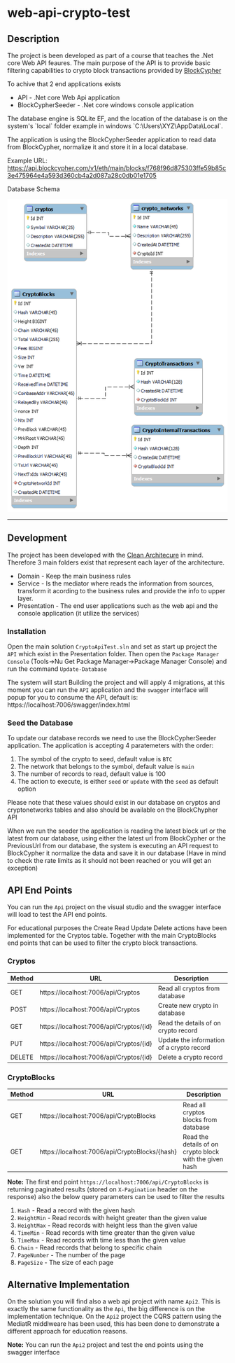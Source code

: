 # web-api-crypto-test
## Description
<p>
The project is been developed as part of a course that teaches the .Net core Web API feaures.
The main purpose of the API is to provide basic filtering capabilities to crypto block transactions 
provided by <a href="https://www.blockcypher.com">BlockCypher</a>
</p>
<p>
To achive that 2 end applications exists
<ul>
<li>API - .Net core Web Api application</li>
<li>BlockCypherSeeder - .Net core windows console application</li>
</ul>
</p>
The database engine is SQLite EF, and the location of the database is on the system's `local` folder
example in windows `C:\Users\XYZ\AppData\Local`.

The application is using the BlockCypherSeeder application to read data from BlockCypher, normalize it and store it in a local database.

Example URL: https://api.blockcypher.com/v1/eth/main/blocks/f768f96d875303ffe59b85c3e475964e4a593d360cb4a2d087a28c0db01e1705

Database Schema

<img src="https://github.com/ditoskas/web-api-crypto-test/blob/e7110a1761d1616f8bf48bff6f709df56c580f14/crypto-web-schema.png" />

---
## Development
The project has been developed with the <a href="https://www.freecodecamp.org/news/a-quick-introduction-to-clean-architecture-990c014448d2/">Clean Architecure</a> in mind.
Therefore 3 main folders exist that represent each layer of the architecture.
* Domain - Keep the main business rules
* Service - Is the mediator where reads the information from sources, transform it acording to the business rules and provide the info to upper layer.
* Presentation - The end user applications such as the web api and the console application (it utilize the services)

### Installation
Open the main solution `CryptoApiTest.sln` and set as start up project the `API` which exist in the Presentation folder.
Then open the `Package Manager Console` (Tools->Nu Get Package Manager->Package Manager Console) and run the command `Update-Database`

The system will start Building the project and will apply 4 migrations, at this moment you can run the `API` application and the `swagger` 
interface will popup for you to consume the API, default is: https://localhost:7006/swagger/index.html

### Seed the Database
To update our database records we need to use the BlockCypherSeeder application. The application is accepting 4 paratemeters with the order:
1. The symbol of the crypto to seed, default value is `BTC`
2. The network that belongs to the symbol, default value is `main`
3. The number of records to read, default value is 100
4. The action to execute, is either `seed` or `update` with the `seed` as default option

Please note that these values should exist in our database on cryptos and cryptonetworks tables and also should be available on the BlockChypher API

When we run the seeder the application is reading the latest block url or the latest from our database, using either the 
latest url from BlockCypher or the PreviousUrl from our database, the system is executing an API request to BlockCypher
it normalize the data and save it in our database (Have in mind to check the rate limits as it should not been reached or you will get an exception)

## API End Points
You can run the `Api` project on the visual studio and the swagger interface will load to test the API end points.

For educational purposes the Create Read Update Delete actions have been implemented for the Cryptos table.
Together with the main CryptoBlocks end points that can be used to filter the crypto block transactions.

### Cryptos
| Method        | URL                                     | Description                               |
|---------------|-----------------------------------------|-------------------------------------------|
| GET           | https://localhost:7006/api/Cryptos      | Read all cryptos from database            |
| POST          | https://localhost:7006/api/Cryptos      | Create new crypto in database             |
| GET           | https://localhost:7006/api/Cryptos/{id} | Read the details of on crypto record      |
| PUT           | https://localhost:7006/api/Cryptos/{id} | Update the information of a crypto record |
| DELETE        | https://localhost:7006/api/Cryptos/{id} | Delete a crypto record                    |

### CryptoBlocks
| Method        | URL                                            | Description                                              |
|---------------|------------------------------------------------|----------------------------------------------------------|
| GET           | https://localhost:7006/api/CryptoBlocks        | Read all cryptos blocks from database                    |
| GET           | https://localhost:7006/api/CryptoBlocks/{hash} | Read the details of on crypto block with the given hash  |

**Note:** The first end point `https://localhost:7006/api/CryptoBlocks` is returning paginated results (stored on `X-Pagination` header on the response) also
 the below query parameters can be used to filter the results
1. `Hash` - Read a record with the given hash
2. `HeightMin` - Read records with height greater than the given value
3. `HeightMax` - Read records with height less than the given value
4. `TimeMin` - Read records with time greater than the given value
5. `TimeMax` - Read records with time less than the given value
6. `Chain` - Read records that belong to specific chain
7. `PageNumber` - The number of the page 
8. `PageSize` - The size of each page

## Alternative Implementation
On the solution you will find also a web api project with name `Api2`. This is exactly the same functionality 
as the `Api`, the big difference is on the implementation technique.
On the `Api2` project the CQRS pattern using the MediatR middlweare has been used, this has been done to demonstrate a different approach for education reasons.

**Note:** You can run the `Api2` project and test the end points using the swagger interface